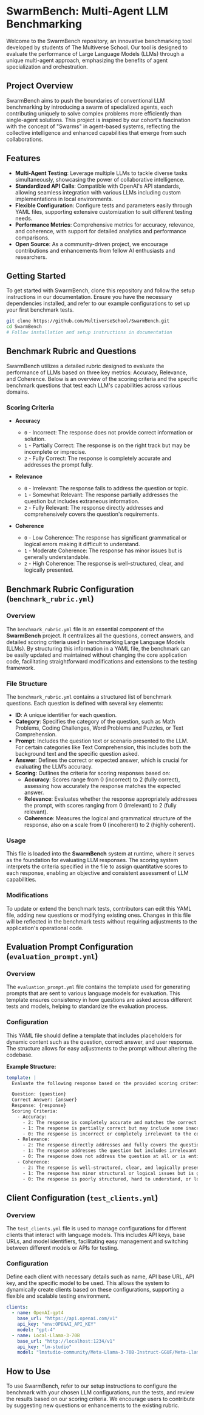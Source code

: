 # SwarmBench: Multi-Agent LLM Benchmarking

Welcome to the SwarmBench repository, an innovative benchmarking tool developed by students of The Multiverse School. Our tool is designed to evaluate the performance of Large Language Models (LLMs) through a unique multi-agent approach, emphasizing the benefits of agent specialization and orchestration.

## Project Overview

SwarmBench aims to push the boundaries of conventional LLM benchmarking by introducing a swarm of specialized agents, each contributing uniquely to solve complex problems more efficiently than single-agent solutions. This project is inspired by our cohort's fascination with the concept of "Swarms" in agent-based systems, reflecting the collective intelligence and enhanced capabilities that emerge from such collaborations.

## Features

- **Multi-Agent Testing**: Leverage multiple LLMs to tackle diverse tasks simultaneously, showcasing the power of collaborative intelligence.
- **Standardized API Calls**: Compatible with OpenAI's API standards, allowing seamless integration with various LLMs including custom implementations in local environments.
- **Flexible Configuration**: Configure tests and parameters easily through YAML files, supporting extensive customization to suit different testing needs.
- **Performance Metrics**: Comprehensive metrics for accuracy, relevance, and coherence, with support for detailed analytics and performance comparisons.
- **Open Source**: As a community-driven project, we encourage contributions and enhancements from fellow AI enthusiasts and researchers.

## Getting Started

To get started with SwarmBench, clone this repository and follow the setup instructions in our documentation. Ensure you have the necessary dependencies installed, and refer to our example configurations to set up your first benchmark tests.

```bash
git clone https://github.com/MultiverseSchool/SwarmBench.git
cd SwarmBench
# Follow installation and setup instructions in documentation
```

## Benchmark Rubric and Questions

SwarmBench utilizes a detailed rubric designed to evaluate the performance of LLMs based on three key metrics: Accuracy, Relevance, and Coherence. Below is an overview of the scoring criteria and the specific benchmark questions that test each LLM's capabilities across various domains.

### Scoring Criteria

- **Accuracy**

  - `0` - Incorrect: The response does not provide correct information or solution.
  - `1` - Partially Correct: The response is on the right track but may be incomplete or imprecise.
  - `2` - Fully Correct: The response is completely accurate and addresses the prompt fully.

- **Relevance**

  - `0` - Irrelevant: The response fails to address the question or topic.
  - `1` - Somewhat Relevant: The response partially addresses the question but includes extraneous information.
  - `2` - Fully Relevant: The response directly addresses and comprehensively covers the question's requirements.

- **Coherence**
  - `0` - Low Coherence: The response has significant grammatical or logical errors making it difficult to understand.
  - `1` - Moderate Coherence: The response has minor issues but is generally understandable.
  - `2` - High Coherence: The response is well-structured, clear, and logically presented.

## Benchmark Rubric Configuration (`benchmark_rubric.yml`)

### Overview

The `benchmark_rubric.yml` file is an essential component of the **SwarmBench** project. It centralizes all the questions, correct answers, and detailed scoring criteria used in benchmarking Large Language Models (LLMs). By structuring this information in a YAML file, the benchmark can be easily updated and maintained without changing the core application code, facilitating straightforward modifications and extensions to the testing framework.

### File Structure

The `benchmark_rubric.yml` contains a structured list of benchmark questions. Each question is defined with several key elements:

- **ID**: A unique identifier for each question.
- **Category**: Specifies the category of the question, such as Math Problems, Coding Challenges, Word Problems and Puzzles, or Text Comprehension.
- **Prompt**: Includes the question text or scenario presented to the LLM. For certain categories like Text Comprehension, this includes both the background text and the specific question asked.
- **Answer**: Defines the correct or expected answer, which is crucial for evaluating the LLM’s accuracy.
- **Scoring**: Outlines the criteria for scoring responses based on:
  - **Accuracy**: Scores range from 0 (incorrect) to 2 (fully correct), assessing how accurately the response matches the expected answer.
  - **Relevance**: Evaluates whether the response appropriately addresses the prompt, with scores ranging from 0 (irrelevant) to 2 (fully relevant).
  - **Coherence**: Measures the logical and grammatical structure of the response, also on a scale from 0 (incoherent) to 2 (highly coherent).

### Usage

This file is loaded into the **SwarmBench** system at runtime, where it serves as the foundation for evaluating LLM responses. The scoring system interprets the criteria specified in the file to assign quantitative scores to each response, enabling an objective and consistent assessment of LLM capabilities.

### Modifications

To update or extend the benchmark tests, contributors can edit this YAML file, adding new questions or modifying existing ones. Changes in this file will be reflected in the benchmark tests without requiring adjustments to the application's operational code.

## Evaluation Prompt Configuration (`evaluation_prompt.yml`)

### Overview

The `evaluation_prompt.yml` file contains the template used for generating prompts that are sent to various language models for evaluation. This template ensures consistency in how questions are asked across different tests and models, helping to standardize the evaluation process.

### Configuration

This YAML file should define a template that includes placeholders for dynamic content such as the question, correct answer, and user response. The structure allows for easy adjustments to the prompt without altering the codebase.

**Example Structure:**

```yaml
template: |
  Evaluate the following response based on the provided scoring criteria:

  Question: {question}
  Correct Answer: {answer}
  Response: {response}
  Scoring Criteria:
    - Accuracy:
      - 2: The response is completely accurate and matches the correct answer exactly.
      - 1: The response is partially correct but may include some inaccuracies or omissions.
      - 0: The response is incorrect or completely irrelevant to the correct answer.
    - Relevance:
      - 2: The response directly addresses and fully covers the question's requirements.
      - 1: The response addresses the question but includes irrelevant information or is incomplete.
      - 0: The response does not address the question at all or is entirely off-topic.
    - Coherence:
      - 2: The response is well-structured, clear, and logically presented.
      - 1: The response has minor structural or logical issues but is generally understandable.
      - 0: The response is poorly structured, hard to understand, or logically inconsistent.
```

## Client Configuration (`test_clients.yml`)

### Overview

The `test_clients.yml` file is used to manage configurations for different clients that interact with language models. This includes API keys, base URLs, and model identifiers, facilitating easy management and switching between different models or APIs for testing.

### Configuration

Define each client with necessary details such as name, API base URL, API key, and the specific model to be used. This allows the system to dynamically create clients based on these configurations, supporting a flexible and scalable testing environment.

```yaml
clients:
  - name: OpenAI-gpt4
    base_url: "https://api.openai.com/v1"
    api_key: "env:OPENAI_API_KEY"
    model: "gpt-4"
  - name: Local-Llama-3-70B
    base_url: "http://localhost:1234/v1"
    api_key: "lm-studio"
    model: "lmstudio-community/Meta-Llama-3-70B-Instruct-GGUF/Meta-Llama-3-70B-Instruct-Q4_K_M.gguf"
```

## How to Use

To use SwarmBench, refer to our setup instructions to configure the benchmark with your chosen LLM configurations, run the tests, and review the results based on our scoring criteria. We encourage users to contribute by suggesting new questions or enhancements to the existing rubric.
